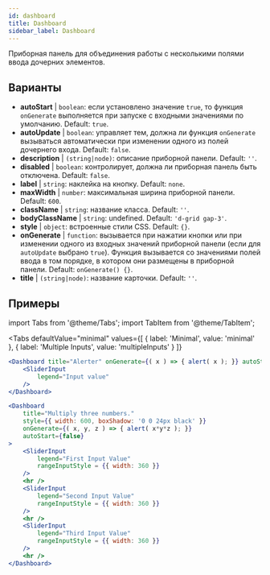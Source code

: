 ```yaml
--- 
id: dashboard 
title: Dashboard
sidebar_label: Dashboard 
---
```


Приборная панель для объединения работы с несколькими полями ввода дочерних элементов.

## Варианты

* __autoStart__ | `boolean`: если установлено значение `true`, то функция `onGenerate` выполняется при запуске с входными значениями по умолчанию. Default: `true`.
* __autoUpdate__ | `boolean`: управляет тем, должна ли функция `onGenerate` вызываться автоматически при изменении одного из полей дочернего входа. Default: `false`.
* __description__ | `(string|node)`: описание приборной панели. Default: `''`.
* __disabled__ | `boolean`: контролирует, должна ли приборная панель быть отключена. Default: `false`.
* __label__ | `string`: наклейка на кнопку. Default: `none`.
* __maxWidth__ | `number`: максимальная ширина приборной панели. Default: `600`.
* __className__ | `string`: название класса. Default: `''`.
* __bodyClassName__ | `string`: undefined. Default: `'d-grid gap-3'`.
* __style__ | `object`: встроенные стили CSS. Default: `{}`.
* __onGenerate__ | `function`: вызывается при нажатии кнопки или при изменении одного из входных значений приборной панели (если для `autoUpdate` выбрано `true`). Функция вызывается со значениями полей ввода в том порядке, в котором они размещены в приборной панели. Default: `onGenerate() {}`.
* __title__ | `(string|node)`: название карточки. Default: `''`.


## Примеры

import Tabs from '@theme/Tabs';
import TabItem from '@theme/TabItem';

<Tabs
    defaultValue="minimal"
    values={[
        { label: 'Minimal', value: 'minimal' },
        { label: 'Multiple Inputs', value: 'multipleInputs' }
    ]}
>

<TabItem value="minimal"> 

```jsx live
<Dashboard title="Alerter" onGenerate={( x ) => { alert( x ); }} autoStart={false} >
    <SliderInput
        legend="Input value"
    />
</Dashboard>
```

</TabItem>

<TabItem value="multipleInputs" > 

```jsx live
<Dashboard 
    title="Multiply three numbers."
    style={{ width: 600, boxShadow: '0 0 24px black' }}
    onGenerate={( x, y, z ) => { alert( x*y*z ); }} 
    autoStart={false} 
>
    <SliderInput
        legend="First Input Value"
        rangeInputStyle = {{ width: 360 }}
    />
    <hr />
    <SliderInput
        legend="Second Input Value"
        rangeInputStyle = {{ width: 360 }}
    />
    <hr />
    <SliderInput
        legend="Third Input Value"
        rangeInputStyle = {{ width: 360 }}
    />
    <hr />
</Dashboard>
```

</TabItem>

</Tabs>
